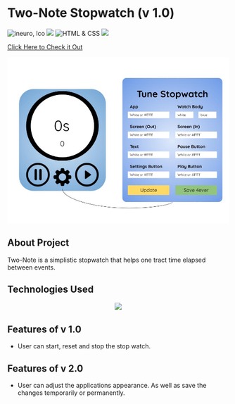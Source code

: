 # Two-Note Stopwatch (v 1.0)

![ineuro, lco](https://img.shields.io/badge/iNeuron-LCO-blue)
![](https://img.shields.io/badge/React%20Js-Tailwind%20CSS-brightgreen)
![HTML & CSS](https://img.shields.io/badge/HTML-CSS-green)
![](https://img.shields.io/badge/FindCoder-Full%20Stack%20Js%20Bootcamp-yellow)

<a href='https://stopwatch-green-six.vercel.app/'>Click Here to Check it Out</a>

<img src='./assets/mockup.jpg'></img>

## About Project

Two-Note is a simplistic stopwatch that helps one tract time elapsed between events.


## Technologies Used

<p align='center'>
    <img src='https://htetshineaung.com/wp-content/uploads/2020/02/html_css_js11.png'></img>
</p>

## Features of v 1.0
 - User can start, reset and stop the stop watch.

 ## Features of v 2.0
 - User can adjust the applications appearance. As well as save the changes temporarily or permanently.